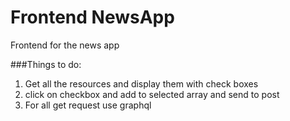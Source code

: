 # Frontend NewsApp
Frontend for the news app   

###Things to do:  
1) Get all the resources and display them with check boxes  
1) click on checkbox and add to selected array and send to post
1) For all get request use graphql

